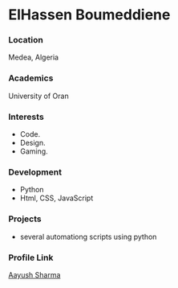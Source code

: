 # ElHassen Boumeddiene

### Location

Medea, Algeria

### Academics

University of Oran

### Interests

- Code.
- Design.
- Gaming.

### Development

- Python
- Html, CSS, JavaScript

### Projects

- several automationg scripts using python

### Profile Link

[Aayush Sharma](https://github.com/Elhasssen)
